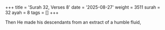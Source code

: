 +++
title = 'Surah 32, Verses 8'
date = '2025-08-27'
weight = 3511
surah = 32
ayah = 8
tags = []
+++

Then He made his descendants from an extract of a humble fluid,